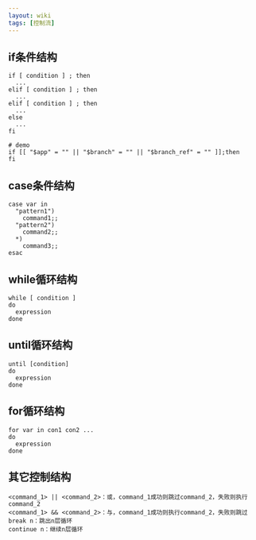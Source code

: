 ```yaml
---
layout: wiki
tags: [控制流]
---
```


## if条件结构

```shell
if [ condition ] ; then
  ...
elif [ condition ] ; then
  ...
elif [ condition ] ; then
  ...
else
  ...
fi
```

```shell
# demo
if [[ "$app" = "" || "$branch" = "" || "$branch_ref" = "" ]];then
fi
```


## case条件结构

```shell
case var in
  "pattern1")
    command1;;
  "pattern2")
    command2;;
  *)
    command3;;
esac
```


## while循环结构

```shell
while [ condition ]
do
  expression
done
```


## until循环结构

```shell
until [condition]
do
  expression
done
```


## for循环结构

```shell
for var in con1 con2 ...
do
  expression
done
```


## 其它控制结构

```
<command_1> || <command_2>：或，command_1成功则跳过command_2，失败则执行command_2
<command_1> && <command_2>：与，command_1成功则执行command_2，失败则跳过
break n：跳出n层循环
continue n：继续n层循环
```